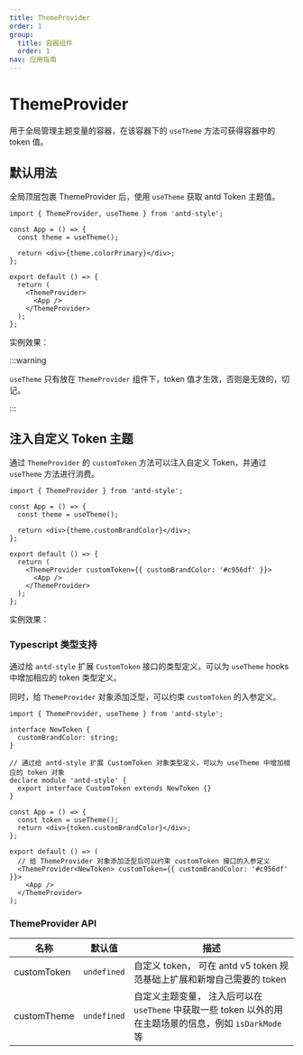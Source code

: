 ```yaml
---
title: ThemeProvider
order: 1
group:
  title: 容器组件
  order: 1
nav: 应用指南
---
```


# ThemeProvider

用于全局管理主题变量的容器，在该容器下的 `useTheme` 方法可获得容器中的 token 值。

## 默认用法

全局顶层包裹 ThemeProvider 后，使用 `useTheme` 获取 antd Token 主题值。

```tsx | pure
import { ThemeProvider, useTheme } from 'antd-style';

const App = () => {
  const theme = useTheme();

  return <div>{theme.colorPrimary}</div>;
};

export default () => {
  return (
    <ThemeProvider>
      <App />
    </ThemeProvider>
  );
};
```

实例效果：
<code src="../demos/ThemeProvider/default.tsx"></code>

:::warning

`useTheme` 只有放在 `ThemeProvider` 组件下，token 值才生效，否则是无效的，切记。

:::

## 注入自定义 Token 主题

通过 `ThemeProvider` 的 `customToken` 方法可以注入自定义 Token，并通过 `useTheme` 方法进行消费。

```tsx | pure
import { ThemeProvider } from 'antd-style';

const App = () => {
  const theme = useTheme();

  return <div>{theme.customBrandColor}</div>;
};

export default () => {
  return (
    <ThemeProvider customToken={{ customBrandColor: '#c956df' }}>
      <App />
    </ThemeProvider>
  );
};
```

实例效果：

<code src="../demos/ThemeProvider/customToken.tsx"></code>

### Typescript 类型支持

通过给 `antd-style` 扩展 `CustomToken` 接口的类型定义，可以为 `useTheme` hooks 中增加相应的 token 类型定义。

同时，给 `ThemeProvider` 对象添加泛型，可以约束 `customToken` 的入参定义。

```tsx | pure
import { ThemeProvider, useTheme } from 'antd-style';

interface NewToken {
  customBrandColor: string;
}

// 通过给 antd-style 扩展 CustomToken 对象类型定义，可以为 useTheme 中增加相应的 token 对象
declare module 'antd-style' {
  export interface CustomToken extends NewToken {}
}

const App = () => {
  const token = useTheme();
  return <div>{token.customBrandColor}</div>;
};

export default () => (
  // 给 ThemeProvider 对象添加泛型后可以约束 customToken 接口的入参定义
  <ThemeProvider<NewToken> customToken={{ customBrandColor: '#c956df' }}>
    <App />
  </ThemeProvider>
);
```

### ThemeProvider API

| 名称        | 默认值      | 描述                                                                                                     |
| ----------- | ----------- | -------------------------------------------------------------------------------------------------------- |
| customToken | `undefined` | 自定义 token， 可在 antd v5 token 规范基础上扩展和新增自己需要的 token                                   |
| customTheme | `undefined` | 自定义主题变量， 注入后可以在 `useTheme` 中获取一些 token 以外的用在主题场景的信息，例如 `isDarkMode` 等 |
